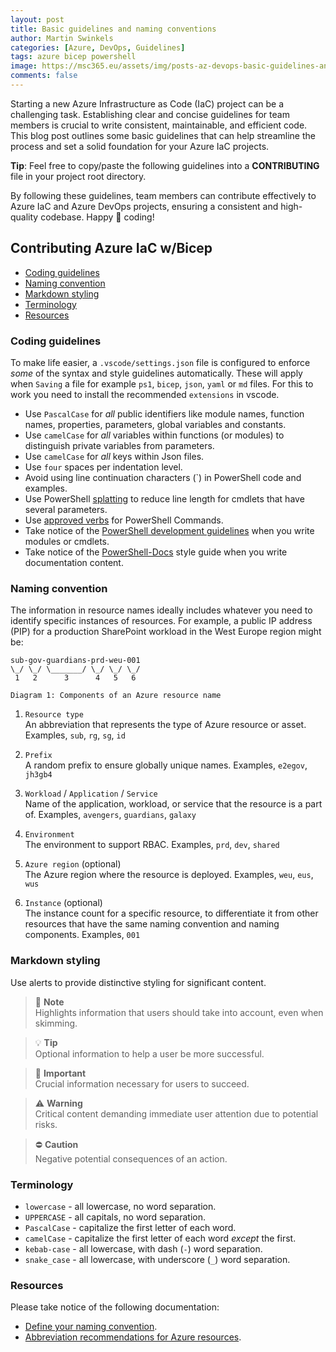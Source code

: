 ```yaml
---
layout: post
title: Basic guidelines and naming conventions
author: Martin Swinkels
categories: [Azure, DevOps, Guidelines]
tags: azure bicep powershell
image: https://msc365.eu/assets/img/posts-az-devops-basic-guidelines-and-naming-conventions.png
comments: false
---
```


Starting a new Azure Infrastructure as Code (IaC) project can be a challenging task. Establishing clear and concise guidelines for team members is crucial to write consistent, maintainable, and efficient code. This blog post outlines some basic guidelines that can help streamline the process and set a solid foundation for your Azure IaC projects.

<div class="tip">
    <p><strong>Tip</strong>: Feel free to copy/paste the following guidelines into a <strong>CONTRIBUTING</strong> file in your project root directory.</p>
</div>

By following these guidelines, team members can contribute effectively to Azure IaC and Azure DevOps projects, ensuring a consistent and high-quality codebase. Happy 💪 coding!

<!-- omit from toc -->
## Contributing Azure IaC w/Bicep

- [Coding guidelines](#coding-guidelines)
- [Naming convention](#naming-convention)
- [Markdown styling](#markdown-styling)
- [Terminology](#terminology)
- [Resources](#resources)

### Coding guidelines

To make life easier, a `.vscode/settings.json` file is configured to enforce _some_ of the syntax and style guidelines automatically. These will apply when `Saving` a file for example `ps1`, `bicep`, `json`, `yaml` or `md` files. For this to work you need to install the recommended `extensions` in vscode.

- Use `PascalCase` for _all_ public identifiers like module names, function names, properties, parameters, global variables and constants.
- Use `camelCase` for _all_ variables within functions (or modules) to distinguish private variables from parameters.
- Use `camelCase` for _all_ keys within Json files.
- Use `four` spaces per indentation level.
- Avoid using line continuation characters (`) in PowerShell code and examples.
- Use PowerShell [splatting](https://learn.microsoft.com/en-us/powershell/module/microsoft.powershell.core/about/about_splatting) to reduce line length for cmdlets that have several parameters.
- Use [approved verbs](https://learn.microsoft.com/en-us/powershell/scripting/developer/cmdlet/approved-verbs-for-windows-powershell-commands) for PowerShell Commands.
- Take notice of the [PowerShell development guidelines](https://learn.microsoft.com/en-us/powershell/scripting/developer/cmdlet/strongly-encouraged-development-guidelines) when you write modules or cmdlets.
- Take notice of the [PowerShell-Docs](https://learn.microsoft.com/en-us/powershell/scripting/community/contributing/powershell-style-guide) style guide when you write documentation content.

### Naming convention

The information in resource names ideally includes whatever you need to identify specific instances of resources. For example, a public IP address (PIP) for a production SharePoint workload in the West Europe region might be:

```text
sub-gov-guardians-prd-weu-001
\_/ \_/ \_______/ \_/ \_/ \_/
 1   2      3      4   5   6

Diagram 1: Components of an Azure resource name
```

1. `Resource type`  
   An abbreviation that represents the type of Azure resource or asset. Examples, `sub`, `rg`, `sg`, `id`

1. `Prefix`  
   A random prefix to ensure globally unique names. Examples,  `e2egov`, `jh3gb4`

1. `Workload` / `Application` / `Service`  
   Name of the application, workload, or service that the resource is a part of. Examples, `avengers`, `guardians`, `galaxy`

1. `Environment`  
   The environment to support RBAC. Examples, `prd`, `dev`, `shared`

1. `Azure region` (optional)  
   The Azure region where the resource is deployed. Examples, `weu`, `eus`, `wus`

1. `Instance` (optional)  
   The instance count for a specific resource, to differentiate it from other resources that have the same naming convention and naming components. Examples, `001`

### Markdown styling

Use alerts to provide distinctive styling for significant content.

> 📄 **Note**  
> Highlights information that users should take into account, even when skimming.

> 💡 **Tip**  
> Optional information to help a user be more successful.

> 🛟 **Important**  
> Crucial information necessary for users to succeed.

> ⚠️ **Warning**  
> Critical content demanding immediate user attention due to potential risks.

> ⛔ **Caution**  
> Negative potential consequences of an action.

### Terminology

- `lowercase` - all lowercase, no word separation.
- `UPPERCASE` - all capitals, no word separation.
- `PascalCase` - capitalize the first letter of each word.
- `camelCase` - capitalize the first letter of each word _except_ the first.
- `kebab-case` - all lowercase, with dash (`-`) word separation.
- `snake_case` - all lowercase, with underscore (`_`) word separation.

### Resources

Please take notice of the following documentation:

- [Define your naming convention](https://learn.microsoft.com/en-us/azure/cloud-adoption-framework/ready/azure-best-practices/resource-naming).
- [Abbreviation recommendations for Azure resources](https://learn.microsoft.com/en-us/azure/cloud-adoption-framework/ready/azure-best-practices/resource-abbreviations).